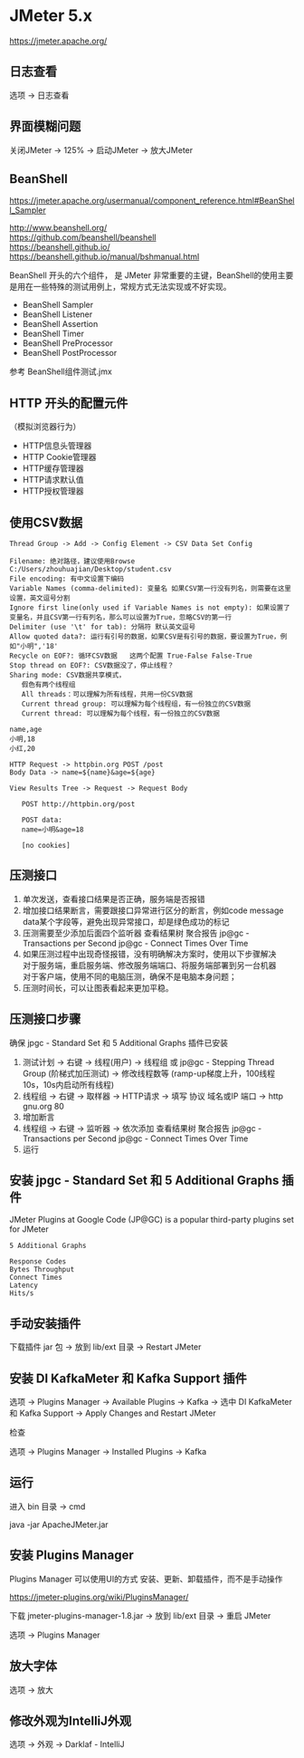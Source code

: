 # JMeter 5.x

https://jmeter.apache.org/

## 日志查看 

选项 -> 日志查看

## 界面模糊问题

关闭JMeter -> 125% -> 启动JMeter -> 放大JMeter

## BeanShell

https://jmeter.apache.org/usermanual/component_reference.html#BeanShell_Sampler

http://www.beanshell.org/  
https://github.com/beanshell/beanshell  
https://beanshell.github.io/  
https://beanshell.github.io/manual/bshmanual.html

BeanShell 开头的六个组件， 是 JMeter 非常重要的主键，BeanShell的使用主要是用在一些特殊的测试用例上，常规方式无法实现或不好实现。

- BeanShell Sampler
- BeanShell Listener
- BeanShell Assertion
- BeanShell Timer
- BeanShell PreProcessor
- BeanShell PostProcessor

参考 BeanShell组件测试.jmx

## HTTP 开头的配置元件

（模拟浏览器行为）

- HTTP信息头管理器
- HTTP Cookie管理器
- HTTP缓存管理器
- HTTP请求默认值
- HTTP授权管理器

## 使用CSV数据

```
Thread Group -> Add -> Config Element -> CSV Data Set Config

Filename: 绝对路径，建议使用Browse C:/Users/zhouhuajian/Desktop/student.csv
File encoding: 有中文设置下编码
Variable Names (comma-delimited): 变量名 如果CSV第一行没有列名，则需要在这里设置，英文逗号分割
Ignore first line(only used if Variable Names is not empty): 如果设置了变量名，并且CSV第一行有列名，那么可以设置为True，忽略CSV的第一行
Delimiter (use '\t' for tab): 分隔符 默认英文逗号
Allow quoted data?: 运行有引号的数据，如果CSV是有引号的数据，要设置为True，例如"小明",'18'
Recycle on EOF?: 循环CSV数据   这两个配置 True-False False-True
Stop thread on EOF?: CSV数据没了，停止线程？
Sharing mode: CSV数据共享模式，
   假色有两个线程组
   All threads：可以理解为所有线程，共用一份CSV数据
   Current thread group: 可以理解为每个线程组，有一份独立的CSV数据
   Current thread: 可以理解为每个线程，有一份独立的CSV数据
   
name,age
小明,18
小红,20   

HTTP Request -> httpbin.org POST /post
Body Data -> name=${name}&age=${age}

View Results Tree -> Request -> Request Body

   POST http://httpbin.org/post

   POST data:
   name=小明&age=18
   
   [no cookies]
```

## 压测接口

1. 单次发送，查看接口结果是否正确，服务端是否报错
2. 增加接口结果断言，需要跟接口异常进行区分的断言，例如code message data某个字段等，避免出现异常接口，却是绿色成功的标记
3. 压测需要至少添加后面四个监听器 查看结果树 聚合报告 jp@gc - Transactions per Second jp@gc - Connect Times Over Time
4. 如果压测过程中出现奇怪报错，没有明确解决方案时，使用以下步骤解决  
   对于服务端，重启服务端、修改服务端端口、将服务端部署到另一台机器  
   对于客户端，使用不同的电脑压测，确保不是电脑本身问题；
5. 压测时间长，可以让图表看起来更加平稳。

## 压测接口步骤

确保 jpgc - Standard Set 和 5 Additional Graphs 插件已安装

1. 测试计划 -> 右键 -> 线程(用户) -> 线程组 或 jp@gc - Stepping Thread Group (阶梯式加压测试) -> 修改线程数等 (ramp-up梯度上升，100线程 10s，10s内启动所有线程)
2. 线程组 -> 右键 -> 取样器 -> HTTP请求 -> 填写 协议 域名或IP 端口 -> http gnu.org 80
3. 增加断言
4. 线程组 -> 右键 -> 监听器 -> 依次添加 查看结果树 聚合报告 jp@gc - Transactions per Second jp@gc - Connect Times Over Time
5. 运行

## 安装 jpgc - Standard Set 和 5 Additional Graphs 插件

JMeter Plugins at Google Code (JP@GC) is a popular third-party plugins set for JMeter

```
5 Additional Graphs

Response Codes
Bytes Throughput
Connect Times
Latency
Hits/s
```

## 手动安装插件

下载插件 jar 包 -> 放到 lib/ext 目录 -> Restart JMeter

## 安装 DI KafkaMeter 和 Kafka Support 插件

选项 -> Plugins Manager -> Available Plugins -> Kafka -> 选中 DI KafkaMeter 和 Kafka Support -> Apply Changes and Restart JMeter

检查

选项 -> Plugins Manager -> Installed Plugins -> Kafka

## 运行

进入 bin 目录 -> cmd

java -jar ApacheJMeter.jar

## 安装 Plugins Manager 

Plugins Manager 可以使用UI的方式 安装、更新、卸载插件，而不是手动操作

https://jmeter-plugins.org/wiki/PluginsManager/

下载 jmeter-plugins-manager-1.8.jar -> 放到 lib/ext 目录 -> 重启 JMeter

选项 -> Plugins Manager

## 放大字体

选项 -> 放大

## 修改外观为IntelliJ外观

选项 -> 外观 -> Darklaf - IntelliJ
